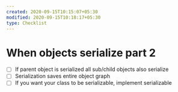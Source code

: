 ```yaml
---
created: 2020-09-15T10:15:07+05:30
modified: 2020-09-15T10:18:17+05:30
type: Checklist
---
```


# When objects serialize part 2

- [ ] If parent object is serialized all sub/child objects also serialize
- [ ] Serialization saves entire object graph
- [ ] If you want your class to be serializable, implement serializable